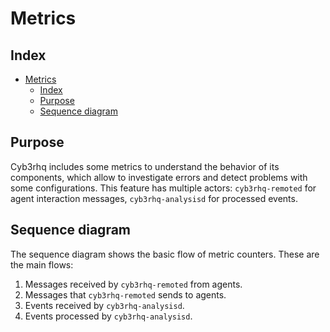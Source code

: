<!---
Copyright (C) 2015, Cyb3rhq Inc.
Created by Cyb3rhq, Inc. <info@wazuh.com>.
This program is free software; you can redistribute it and/or modify it under the terms of GPLv2
-->

# Metrics

## Index

- [Metrics](#metrics)
  - [Index](#index)
  - [Purpose](#purpose)
  - [Sequence diagram](#sequence-diagram)

## Purpose

Cyb3rhq includes some metrics to understand the behavior of its components, which allow to investigate errors and detect problems with some configurations. This feature has multiple actors: `cyb3rhq-remoted` for agent interaction messages, `cyb3rhq-analysisd` for processed events.

## Sequence diagram

The sequence diagram shows the basic flow of metric counters. These are the main flows:

1. Messages received by `cyb3rhq-remoted` from agents.
2. Messages that `cyb3rhq-remoted` sends to agents.
3. Events received by `cyb3rhq-analysisd`.
4. Events processed by `cyb3rhq-analysisd`.
